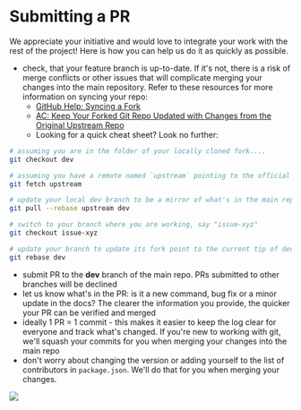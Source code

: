 # Submitting a PR

We appreciate your initiative and would love to integrate your work with the rest of the project! Here is how you can help us do it as quickly as possible.

- check, that your feature branch is up-to-date. If it's not, there is a risk of merge conflicts or other issues that will complicate merging your changes into the main repository. Refer to these resources for more information on syncing your repo:
  - [GitHub Help: Syncing a Fork](https://help.github.com/articles/syncing-a-fork/)
  - [AC: Keep Your Forked Git Repo Updated with Changes from the Original Upstream Repo](http://www.andrewconnell.com/blog/keep-your-forked-git-repo-updated-with-changes-from-the-original-upstream-repo)
  - Looking for a quick cheat sheet? Look no further:

```bash
# assuming you are in the folder of your locally cloned fork....
git checkout dev

# assuming you have a remote named `upstream` pointing to the official **sp-dev-fx-controls-react** repo
git fetch upstream

# update your local dev branch to be a mirror of what's in the main repo
git pull --rebase upstream dev

# switch to your branch where you are working, say "issue-xyz"
git checkout issue-xyz

# update your branch to update its fork point to the current tip of dev & put your changes on top of it
git rebase dev
```

- submit PR to the **dev** branch of the main repo. PRs submitted to other branches will be declined
- let us know what's in the PR: is it a new command, bug fix or a minor update in the docs? The clearer the information you provide, the quicker your PR can be verified and merged
- ideally 1 PR = 1 commit - this makes it easier to keep the log clear for everyone and track what's changed. If you're new to working with git, we'll squash your commits for you when merging your changes into the main repo
- don't worry about changing the version or adding yourself to the list of contributors in `package.json`. We'll do that for you when merging your changes.

![](https://telemetry.sharepointpnp.com/sp-dev-fx-controls-react/wiki/controls/guides/SubmittingPR)
